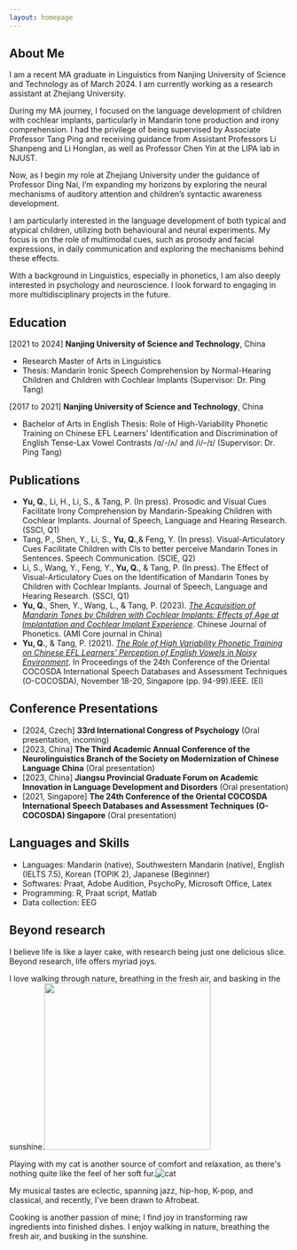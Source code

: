 ```yaml
---
layout: homepage
---
```


## About Me

I am a recent MA graduate in Linguistics from Nanjing University of Science and Technology as of March 2024. I am currently working as a research assistant at Zhejiang University.

During my MA journey, I focused on the language development of children with cochlear implants, particularly in Mandarin tone production and irony comprehension. I had the privilege of being supervised by Associate Professor Tang Ping and receiving guidance from Assistant Professors Li Shanpeng and Li Honglan, as well as Professor Chen Yin at the LIPA lab in NJUST.

Now, as I begin my role at Zhejiang University under the guidance of Professor Ding Nai, I’m expanding my horizons by exploring the neural mechanisms of auditory attention and children’s syntactic awareness development.

I am particularly interested in the language development of both typical and atypical children, utilizing both behavioural and neural experiments. My focus is on the role of multimodal cues, such as prosody and facial expressions, in daily communication and exploring the mechanisms behind these effects.

With a background in Linguistics, especially in phonetics, I am also deeply interested in psychology and neuroscience. I look forward to engaging in more multidisciplinary projects in the future.

## Education
[2021 to 2024] **Nanjing University of Science and Technology**, China 
- Research Master of Arts in Linguistics
- Thesis: Mandarin Ironic Speech Comprehension by Normal-Hearing Children and Children with Cochlear Implants (Supervisor: Dr. Ping Tang)

[2017 to 2021] **Nanjing University of Science and Technology**, China
- Bachelor of Arts in English 
   Thesis: Role of High-Variability Phonetic Training on Chinese EFL Learners’ Identification and Discrimination of English Tense-Lax Vowel Contrasts /ɑ/-/ʌ/ and /i/–/ɪ/ (Supervisor: Dr. Ping Tang)



## Publications
- **Yu, Q.**, Li, H., Li, S., & Tang, P. (In press). Prosodic and Visual Cues Facilitate Irony Comprehension by Mandarin-Speaking Children with Cochlear Implants. Journal of Speech, Language and Hearing Research. (SSCI, Q1)
- Tang, P., Shen, Y., Li, S., **Yu, Q.**,& Feng, Y. (In press). Visual-Articulatory Cues Facilitate Children with CIs to better perceive Mandarin Tones in Sentences. Speech Communication. (SCIE, Q2)
- Li, S., Wang, Y., Feng, Y., **Yu, Q.**, & Tang, P. (In press). The Effect of Visual-Articulatory Cues on the Identification of Mandarin Tones by Children with Cochlear Implants. Journal of Speech, Language and Hearing Research. (SSCI, Q1)
- **Yu, Q.**, Shen, Y., Wang, L., & Tang, P. (2023). <a href="https://github.com/ahijessi/Qianxi-YU.github.io/tree/master/assets/files/paper2.pdf" target="_blank">*The Acquisition of Mandarin Tones by Children with Cochlear Implants: Effects of Age at Implantation and Cochlear Implant Experience*</a>. Chinese Journal of Phonetics. (AMI Core journal in China)
- **Yu, Q.**, & Tang, P. (2021). <a href="https://github.com/ahijessi/Qianxi-YU.github.io/tree/master/assets/files/paper1.pdf" target="_blank">*The Role of High Variability Phonetic Training on Chinese EFL Learners’ Perception of English Vowels in Noisy Environment*</a>. In Proceedings of the 24th Conference of the Oriental COCOSDA International Speech Databases and Assessment Techniques (O-COCOSDA), November 18-20, Singapore (pp. 94-99).IEEE. (EI)

## Conference Presentations
- [2024, Czech] **33rd International Congress of Psychology** (Oral presentation, incoming)
- [2023, China] **The Third Academic Annual Conference of the Neurolinguistics Branch of the Society on Modernization of Chinese Language China** (Oral presentation)
- [2023, China] **Jiangsu Provincial Graduate Forum on Academic Innovation in Language Development and Disorders** (Oral presentation)
- [2021, Singapore] **The 24th Conference of the Oriental COCOSDA International Speech Databases and Assessment Techniques (O-COCOSDA) Singapore** (Oral presentation)


## Languages and Skills
- Languages: Mandarin (native), Southwestern Mandarin (native), English (IELTS 7.5), Korean (TOPIK 2), Japanese (Beginner)
- Softwares: Praat, Adobe Audition, PsychoPy, Microsoft Office, Latex
- Programming: R, Praat script, Matlab
- Data collection: EEG

## Beyond research
I believe life is like a layer cake, with research being just one delicious slice. 
Beyond research, life offers myriad joys. 

I love walking through nature, breathing in  the fresh air, and basking in the sunshine.<img src="https://github.com/ahijessi/Qianxi-YU.github.io/assets/78820942/385cc864-534e-4431-a28e-f6bf5a48eae8" width="300" height="300">



Playing with my cat is another source of comfort and relaxation, as there's nothing quite like the feel of her soft fur.![cat](https://github.com/ahijessi/Qianxi-YU.github.io/assets/78820942/a97f00ab-b724-4540-97e8-7678a847e097)


My musical tastes are eclectic, spanning jazz, hip-hop, K-pop, and classical, and recently, I've been drawn to Afrobeat. 

Cooking is another passion of mine; I find joy in transforming raw ingredients into finished dishes.
I enjoy walking in nature, breathing the fresh air, and busking in the sunshine.
 
